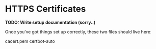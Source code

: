 HTTPS Certificates
==================

**TODO: Write setup documentation (sorry..)**

Once you've got things set up correctly, these two files should live here:

cacert.pem  certbot-auto

